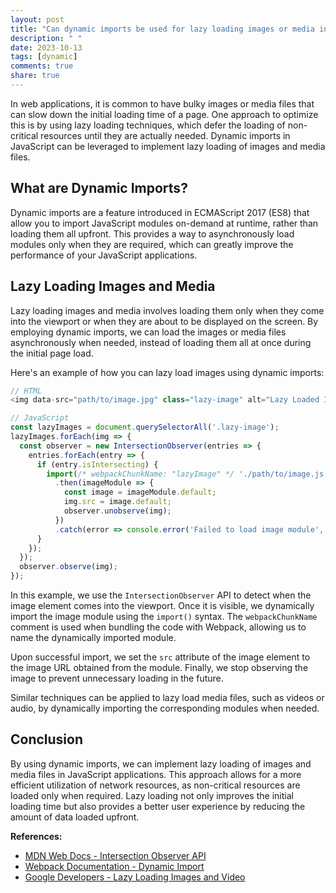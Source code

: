 ```yaml
---
layout: post
title: "Can dynamic imports be used for lazy loading images or media in JavaScript applications?"
description: " "
date: 2023-10-13
tags: [dynamic]
comments: true
share: true
---
```


In web applications, it is common to have bulky images or media files that can slow down the initial loading time of a page. One approach to optimize this is by using lazy loading techniques, which defer the loading of non-critical resources until they are actually needed. Dynamic imports in JavaScript can be leveraged to implement lazy loading of images and media files.

## What are Dynamic Imports?

Dynamic imports are a feature introduced in ECMAScript 2017 (ES8) that allow you to import JavaScript modules on-demand at runtime, rather than loading them all upfront. This provides a way to asynchronously load modules only when they are required, which can greatly improve the performance of your JavaScript applications.

## Lazy Loading Images and Media

Lazy loading images and media involves loading them only when they come into the viewport or when they are about to be displayed on the screen. By employing dynamic imports, we can load the images or media files asynchronously when needed, instead of loading them all at once during the initial page load.

Here's an example of how you can lazy load images using dynamic imports:

```javascript
// HTML
<img data-src="path/to/image.jpg" class="lazy-image" alt="Lazy Loaded Image">

// JavaScript
const lazyImages = document.querySelectorAll('.lazy-image');
lazyImages.forEach(img => {
  const observer = new IntersectionObserver(entries => {
    entries.forEach(entry => {
      if (entry.isIntersecting) {
        import(/* webpackChunkName: "lazyImage" */ './path/to/image.js')
          .then(imageModule => {
            const image = imageModule.default;
            img.src = image.default;
            observer.unobserve(img);
          })
          .catch(error => console.error('Failed to load image module', error));
      }
    });
  });
  observer.observe(img);
});
```

In this example, we use the `IntersectionObserver` API to detect when the image element comes into the viewport. Once it is visible, we dynamically import the image module using the `import()` syntax. The `webpackChunkName` comment is used when bundling the code with Webpack, allowing us to name the dynamically imported module.

Upon successful import, we set the `src` attribute of the image element to the image URL obtained from the module. Finally, we stop observing the image to prevent unnecessary loading in the future.

Similar techniques can be applied to lazy load media files, such as videos or audio, by dynamically importing the corresponding modules when needed.

## Conclusion

By using dynamic imports, we can implement lazy loading of images and media files in JavaScript applications. This approach allows for a more efficient utilization of network resources, as non-critical resources are loaded only when required. Lazy loading not only improves the initial loading time but also provides a better user experience by reducing the amount of data loaded upfront.

**References:**
- [MDN Web Docs - Intersection Observer API](https://developer.mozilla.org/en-US/docs/Web/API/Intersection_Observer_API)
- [Webpack Documentation - Dynamic Import](https://webpack.js.org/guides/code-splitting/#dynamic-imports)
- [Google Developers - Lazy Loading Images and Video](https://developers.google.com/web/fundamentals/performance/lazy-loading-guidance/images-and-video)